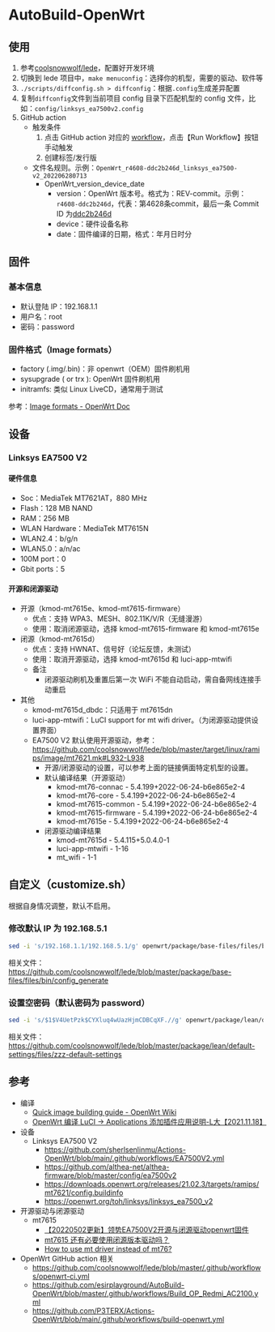 # AutoBuild-OpenWrt

## 使用

1. 参考[coolsnowwolf/lede](https://github.com/coolsnowwolf/lede)，配置好开发环境
2. 切换到 lede 项目中，`make menuconfig`：选择你的机型，需要的驱动、软件等
3. `./scripts/diffconfig.sh > diffconfig`：根据`.config`生成差异配置
4. 复制`diffconfig`文件到当前项目 config 目录下匹配机型的 config 文件，比如：`config/linksys_ea7500v2.config`
5. GitHub action
    * 触发条件
      1. 点击 GitHub action 对应的 [workflow](https://github.com/zqhong/AutoBuild-OpenWrt/actions/workflows/Build_OP_Linksys_EA7500V2.yml)，点击【Run Workflow】按钮手动触发
      2. 创建标签/发行版
    * 文件名规则。示例：`OpenWrt_r4608-ddc2b246d_linksys_ea7500-v2_202206280713`
      * OpenWrt_version_device_date
        * version：OpenWrt 版本号。格式为：REV-commit。示例：`r4608-ddc2b246d`，代表：第4628条commit，最后一条 Commit ID 为[ddc2b246d](https://github.com/coolsnowwolf/lede/commit/ddc2b246d)
        * device：硬件设备名称
        * date：固件编译的日期，格式：年月日时分

## 固件

### 基本信息

* 默认登陆 IP：192.168.1.1
* 用户名：root
* 密码：password

### 固件格式（Image formats）

* factory (.img/.bin)：非 openwrt（OEM）固件刷机用
* sysupgrade ( or trx ): OpenWrt 固件刷机用
* initramfs: 类似 Linux LiveCD，通常用于测试

参考：[Image formats - OpenWrt Doc](https://openwrt.org/docs/techref/image.format)

## 设备

### Linksys EA7500 V2

#### 硬件信息

* Soc：MediaTek MT7621AT，880 MHz
* Flash：128 MB NAND
* RAM：256 MB
* WLAN Hardware：MediaTek MT7615N
* WLAN2.4：b/g/n
* WLAN5.0：a/n/ac
* 100M port：0
* Gbit ports：5

#### 开源和闭源驱动

* 开源（kmod-mt7615e、kmod-mt7615-firmware）
  * 优点：支持 WPA3、MESH、802.11K/V/R（无缝漫游）
  * 使用：取消闭源驱动，选择 kmod-mt7615-firmware 和 kmod-mt7615e
* 闭源（kmod-mt7615d）
    * 优点：支持 HWNAT、信号好（论坛反馈，未测试）
    * 使用：取消开源驱动，选择 kmod-mt7615d 和 luci-app-mtwifi
    * 备注
      * 闭源驱动刷机及重置后第一次 WiFi 不能自动启动，需自备网线连接手动重启
* 其他
  * kmod-mt7615d_dbdc：只适用于 mt7615dn
  * luci-app-mtwifi：LuCI support for mt wifi driver。（为闭源驱动提供设置界面）
  * EA7500 V2 默认使用开源驱动，参考：https://github.com/coolsnowwolf/lede/blob/master/target/linux/ramips/image/mt7621.mk#L932-L938
      * 开源/闭源驱动的设置，可以参考上面的链接俩面特定机型的设置。
      * 默认编译结果（开源驱动）
        * kmod-mt76-connac - 5.4.199+2022-06-24-b6e865e2-4
        * kmod-mt76-core - 5.4.199+2022-06-24-b6e865e2-4
        * kmod-mt7615-common - 5.4.199+2022-06-24-b6e865e2-4
        * kmod-mt7615-firmware - 5.4.199+2022-06-24-b6e865e2-4
        * kmod-mt7615e - 5.4.199+2022-06-24-b6e865e2-4
      * 闭源驱动编译结果
        * kmod-mt7615d - 5.4.115+5.0.4.0-1
        * luci-app-mtwifi - 1-16
        * mt_wifi - 1-1

## 自定义（customize.sh）

根据自身情况调整，默认不启用。

### 修改默认 IP 为 192.168.5.1

```bash
sed -i 's/192.168.1.1/192.168.5.1/g' openwrt/package/base-files/files/bin/config_generate
```

相关文件：https://github.com/coolsnowwolf/lede/blob/master/package/base-files/files/bin/config_generate

### 设置空密码（默认密码为 password）

```bash
sed -i 's/$1$V4UetPzk$CYXluq4wUazHjmCDBCqXF.//g' openwrt/package/lean/default-settings/files/zzz-default-settings
```

相关文件：https://github.com/coolsnowwolf/lede/blob/master/package/lean/default-settings/files/zzz-default-settings

## 参考

* 编译
    * [Quick image building guide - OpenWrt Wiki](https://openwrt.org/docs/guide-developer/toolchain/beginners-build-guide)
    * [OpenWrt 编译 LuCI -> Applications 添加插件应用说明-L大【2021.11.18】](https://www.right.com.cn/forum/thread-344825-1-1.html)
* 设备
    * Linksys EA7500 V2
        * https://github.com/sherlsenlinmu/Actions-OpenWrt/blob/main/.github/workflows/EA7500V2.yml
        * https://github.com/althea-net/althea-firmware/blob/master/config/ea7500v2
        * https://downloads.openwrt.org/releases/21.02.3/targets/ramips/mt7621/config.buildinfo
        * https://openwrt.org/toh/linksys/linksys_ea7500_v2
* 开源驱动与闭源驱动
  * mt7615
    * [【20220502更新】领势EA7500V2开源与闭源驱动openwrt固件](https://www.right.com.cn/forum/thread-4103473-1-1.html)
    * [mt7615 还有必要使用闭源版本驱动吗？](https://github.com/coolsnowwolf/lede/issues/6102)
    * [How to use mt driver instead of mt76?](https://github.com/coolsnowwolf/lede/issues/5897)
* OpenWrt GitHub action 相关
    * https://github.com/coolsnowwolf/lede/blob/master/.github/workflows/openwrt-ci.yml
    * https://github.com/esirplayground/AutoBuild-OpenWrt/blob/master/.github/workflows/Build_OP_Redmi_AC2100.yml
    * https://github.com/P3TERX/Actions-OpenWrt/blob/main/.github/workflows/build-openwrt.yml

